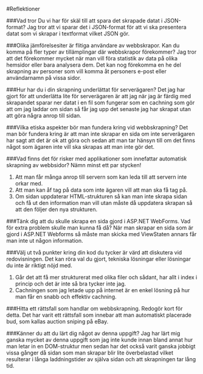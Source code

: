 #Reflektioner

###Vad tror Du vi har för skäl till att spara det skrapade datat i JSON-format?
Jag tror att vi sparar det i JSON-format för att vi ska presentera datat som vi skrapar i textformat vilket JSON gör.

###Olika jämförelsesiter är flitiga användare av webbskrapor. Kan du komma på fler typer av tillämplingar där webbskrapor förekommer?
Jag tror att det förekommer mycket när man vill föra statistik av data på olika hemsidor eller bara analysera dem.
Det kan nog förekomma en he del skrapning av personer som vill komma åt personers e-post eller användarnamn på vissa
sidor.

###Hur har du i din skrapning underlättat för serverägaren?
Det jag har gjort för att underlätta lite för serverägaren är att jag när jag är färdig med skrapandet sparar ner datat
i en fil som fungerar som en cachning som gör att om jag laddar om sidan så får jag upp det senaste jag har skrapat utan
att göra några anrop till sidan.

###Vilka etiska aspekter bör man fundera kring vid webbskrapning?
Det man bör fundera kring är att man inte skrapar en sida om inte serverägaren har sagt att det är ok att göra och sedan
att man tar hänsyn till om det finns något som ägaren inte vill ska skrapas att man inte gör det.

###Vad finns det för risker med applikationer som innefattar automatisk skrapning av webbsidor? Nämn minst ett par stycken!
1. Att man får många anrop till servern som kan leda till att servern inte orkar med.
2. Att man kan åf tag på data som inte ägaren vill att man ska få tag på.
3. Om sidan uppdaterar HTML-strukturen så kan man inte skrapa sidan och få ut den information man vill utan måste då uppdatera
skrapan så att den följer den nya strukturen.

###Tänk dig att du skulle skrapa en sida gjord i ASP.NET WebForms. Vad för extra problem skulle man kunna få då?
När man skrapar en sida som är gjord i ASP.NET Webforms så måste man skicka med ViewStaten annars får man inte ut någon
information.

###Välj ut två punkter kring din kod du tycker är värd att diskutera vid redovisningen. Det kan röra val du gjort, tekniska lösningar eller lösningar du inte är riktigt nöjd med.
1. Går det att få mer strukturerat med olika filer och sådant, har allt i index i princip och det är inte så bra tycker inte jag.
2. Cachningen som jag letade upp på internet är en enkel lösning på hur man får en snabb och effektiv cachning.

###Hitta ett rättsfall som handlar om webbskrapning. Redogör kort för detta.
Det har varit ett rättsfall som innebar att man automatiskt placerade bud, som kallas auction sniping på eBay.

###Känner du att du lärt dig något av denna uppgift?
Jag har lärt mig ganska mycket av denna uppgift som jag inte kunde innan bland annat hur man letar in en DOM-struktur
men sedan har det också varit ganska jobbigt vissa gånger då sidan som man skrapar blir lite överbelastad vilket
resulterar i långa laddningstider av själva sidan och att skrapningen tar lång tid.
